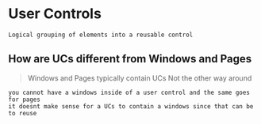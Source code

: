 ﻿# User Controls
```
Logical grouping of elements into a reusable control
```

## How are UCs different from Windows and Pages
> Windows and Pages typically contain UCs
> Not the other way around
```
you cannot have a windows inside of a user control and the same goes for pages
it doesnt make sense for a UCs to contain a windows since that can be to reuse
```